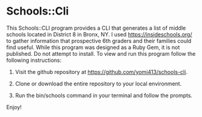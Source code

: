 # Schools::Cli

This Schools::CLI program provides a CLI that generates a list of middle schools located in District 8 in Bronx, NY.  I used https://insideschools.org/ to gather information that prospective 6th graders and their families could find useful.  While this program was designed as a Ruby Gem, it is not published. Do not attempt to install.  To view and run this program follow the following instructions:

1. Visit the github repository at https://github.com/yomi413/schools-cli.

2. Clone or download the entire repository to your local environment.

3. Run the bin/schools command in your terminal and follow the prompts. 

Enjoy!

<!-- This Ruby Gem provides a CLI that generates a list of middle schools located in District 8 in Bronx, NY per https://insideschools.org/, a not-for-profit organization that visits schools throughout New York City and gathers information that parents, teachers and students could find useful.  

## Installation

    $ gem install schools-cli

## Usage

Type the below and follow the on screen prompts.

   $ schools-cli

## Development

After checking out the repo, run `bin/setup` to install dependencies. Then, run `rake spec` to run the tests. You can also run `bin/console` for an interactive prompt that will allow you to experiment.

To install this gem onto your local machine, run `bundle exec rake install`. To release a new version, update the version number in `version.rb`, and then run `bundle exec rake release`, which will create a git tag for the version, push git commits and tags, and push the `.gem` file to [rubygems.org](https://rubygems.org).

## Contributing

Bug reports and pull requests are welcome on GitHub at https://github.com/yomi413/schools-cli. This project is intended to be a safe, welcoming space for collaboration, and contributors are expected to adhere to the [Contributor Covenant](http://contributor-covenant.org) code of conduct.

## License

The gem is available as open source under the terms of the [MIT License](https://opensource.org/licenses/MIT).
 -->
